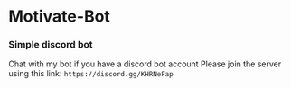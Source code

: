 # Motivate-Bot
### Simple discord bot
Chat with my bot if you have a discord bot account
Please join the server using this link: ``` https://discord.gg/KHRNeFap ```
